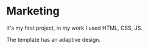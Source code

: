# Marketing
It's my first project, in my work I used HTML, CSS, JS.

The template has an adaptive design.
